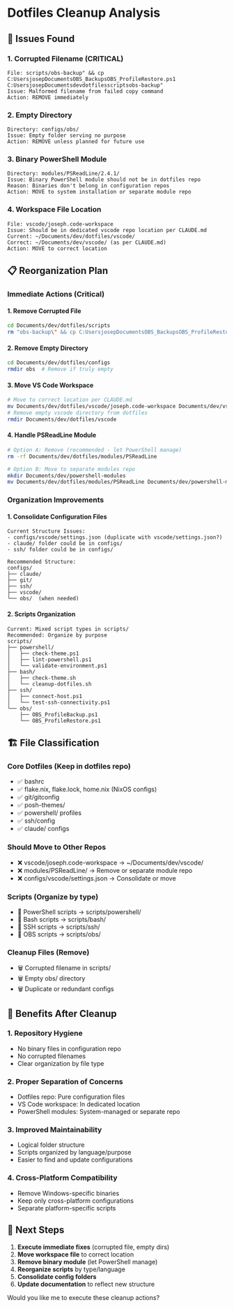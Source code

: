 # Dotfiles Cleanup Analysis

## 🚨 Issues Found

### 1. Corrupted Filename (CRITICAL)
```
File: scripts/obs-backup" && cp C:UsersjosepDocumentsOBS_BackupsOBS_ProfileRestore.ps1 C:UsersjosepDocumentsdevdotfilesscriptsobs-backup"
Issue: Malformed filename from failed copy command
Action: REMOVE immediately
```

### 2. Empty Directory
```
Directory: configs/obs/
Issue: Empty folder serving no purpose
Action: REMOVE unless planned for future use
```

### 3. Binary PowerShell Module
```
Directory: modules/PSReadLine/2.4.1/
Issue: Binary PowerShell module should not be in dotfiles repo
Reason: Binaries don't belong in configuration repos
Action: MOVE to system installation or separate module repo
```

### 4. Workspace File Location
```
File: vscode/joseph.code-workspace
Issue: Should be in dedicated vscode repo location per CLAUDE.md
Current: ~/Documents/dev/dotfiles/vscode/
Correct: ~/Documents/dev/vscode/ (as per CLAUDE.md)
Action: MOVE to correct location
```

## 📋 Reorganization Plan

### Immediate Actions (Critical)

#### 1. Remove Corrupted File
```bash
cd Documents/dev/dotfiles/scripts
rm "obs-backup\" && cp C:UsersjosepDocumentsOBS_BackupsOBS_ProfileRestore.ps1 C:UsersjosepDocumentsdevdotfilesscriptsobs-backup\""
```

#### 2. Remove Empty Directory
```bash
cd Documents/dev/dotfiles/configs
rmdir obs  # Remove if truly empty
```

#### 3. Move VS Code Workspace
```bash
# Move to correct location per CLAUDE.md
mv Documents/dev/dotfiles/vscode/joseph.code-workspace Documents/dev/vscode/
# Remove empty vscode directory from dotfiles
rmdir Documents/dev/dotfiles/vscode
```

#### 4. Handle PSReadLine Module
```bash
# Option A: Remove (recommended - let PowerShell manage)
rm -rf Documents/dev/dotfiles/modules/PSReadLine

# Option B: Move to separate modules repo
mkdir Documents/dev/powershell-modules
mv Documents/dev/dotfiles/modules/PSReadLine Documents/dev/powershell-modules/
```

### Organization Improvements

#### 1. Consolidate Configuration Files
```
Current Structure Issues:
- configs/vscode/settings.json (duplicate with vscode/settings.json?)
- claude/ folder could be in configs/
- ssh/ folder could be in configs/

Recommended Structure:
configs/
├── claude/
├── git/
├── ssh/
├── vscode/
└── obs/  (when needed)
```

#### 2. Scripts Organization
```
Current: Mixed script types in scripts/
Recommended: Organize by purpose
scripts/
├── powershell/
│   ├── check-theme.ps1
│   ├── lint-powershell.ps1
│   └── validate-environment.ps1
├── bash/
│   ├── check-theme.sh
│   └── cleanup-dotfiles.sh
├── ssh/
│   ├── connect-host.ps1
│   └── test-ssh-connectivity.ps1
└── obs/
    ├── OBS_ProfileBackup.ps1
    └── OBS_ProfileRestore.ps1
```

## 🏗️ File Classification

### Core Dotfiles (Keep in dotfiles repo)
- ✅ bashrc
- ✅ flake.nix, flake.lock, home.nix (NixOS configs)
- ✅ git/gitconfig
- ✅ posh-themes/
- ✅ powershell/ profiles
- ✅ ssh/config
- ✅ claude/ configs

### Should Move to Other Repos
- ❌ vscode/joseph.code-workspace → ~/Documents/dev/vscode/
- ❌ modules/PSReadLine/ → Remove or separate module repo
- ❌ configs/vscode/settings.json → Consolidate or move

### Scripts (Organize by type)
- 🔄 PowerShell scripts → scripts/powershell/
- 🔄 Bash scripts → scripts/bash/
- 🔄 SSH scripts → scripts/ssh/
- 🔄 OBS scripts → scripts/obs/

### Cleanup Files (Remove)
- 🗑️ Corrupted filename in scripts/
- 🗑️ Empty obs/ directory
- 🗑️ Duplicate or redundant configs

## 🎯 Benefits After Cleanup

### 1. Repository Hygiene
- No binary files in configuration repo
- No corrupted filenames
- Clear organization by file type

### 2. Proper Separation of Concerns
- Dotfiles repo: Pure configuration files
- VS Code workspace: In dedicated location
- PowerShell modules: System-managed or separate repo

### 3. Improved Maintainability
- Logical folder structure
- Scripts organized by language/purpose
- Easier to find and update configurations

### 4. Cross-Platform Compatibility
- Remove Windows-specific binaries
- Keep only cross-platform configurations
- Separate platform-specific scripts

## 🚀 Next Steps

1. **Execute immediate fixes** (corrupted file, empty dirs)
2. **Move workspace file** to correct location
3. **Remove binary module** (let PowerShell manage)
4. **Reorganize scripts** by type/language
5. **Consolidate config folders**
6. **Update documentation** to reflect new structure

Would you like me to execute these cleanup actions?
